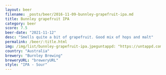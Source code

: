 ```yaml
---
layout: beer
filename: _posts/beer/2016-11-09-bunnley-grapefruit-ipa.md
title: Bunnley grapefruit IPA
category: beer
score: 7.5
beer-date: "2021-11-12"
desc: "Smells quite a bit of grapefruit. Good mix of hops and malt"
permalink: /beer/:title.html
img: /img/list/bunnley-grapefruit-ipa.jpeguntappd: "https://untappd.com/b/burnley-brewing-grapefruit-ipa/3093139"
country: "Australia"
brewery: "Burnley Brewing"
breweryURL: "breweryURL"
style: "IPA - Sour"
---
```

